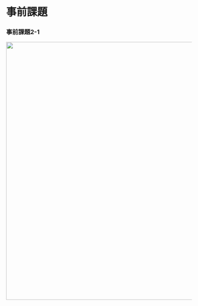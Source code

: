 # 事前課題


### 事前課題2-1
<img src="https://user-images.githubusercontent.com/48054315/148723497-70c1875d-2a07-459d-9ad9-b32ce9fac2df.PNG" width="700px">
